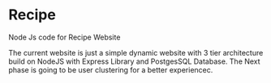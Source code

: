 # Recipe
 Node Js code for Recipe Website

The current website is just a simple dynamic website with 3 tier architecture build on NodeJS with Express Library and PostgesSQL Database.
The Next phase is going to be user clustering for a better experiencec.
